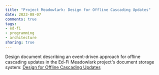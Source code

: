 ```yaml
---
title: "Project Meadowlark: Design for Offline Cascading Updates"
date: 2023-08-07
comments: true
tags:
- ed-fi
- programming
- architecture
sharing: true
---
```


Design document describing an event-driven approach for offline cascading
updates in the Ed-Fi Meadowlark project's document storage system: [Design for
Offline Cascading
Updates](https://github.com/Ed-Fi-Exchange-OSS/Meadowlark/blob/main/docs/design/offline-cascading-updates/README.md)
